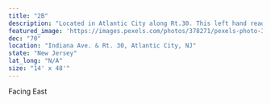 ```yaml
---
title: "2B"
description: "Located in Atlantic City along Rt.30. This left hand read is located right on Rt.30 and Indiana Ave. catching all the traffic coming from the marina district and traffic coming from the boardwalk casinos on Rt.30."
featured_image: 'https://images.pexels.com/photos/378271/pexels-photo-378271.jpeg?auto=compress&cs=tinysrgb&dpr=2&h=650&w=940'
dec: "70"
location: "Indiana Ave. & Rt. 30, Atlantic City, NJ"
state: "New Jersey"
lat_long: "N/A"
size: "14' x 48'"
---
```

 Facing East